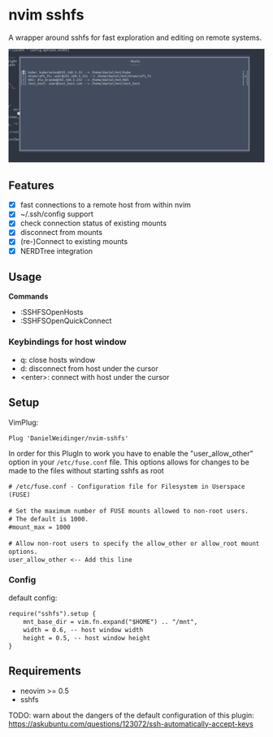 # nvim sshfs
A wrapper around sshfs for fast exploration and editing on remote systems.


![Project Preview](preview.png)

## Features
- [x] fast connections to a remote host from within nvim
- [x] ~/.ssh/config support
- [x] check connection status of existing mounts
- [x] disconnect from mounts
- [x] (re-)Connect to existing mounts
- [x] NERDTree integration

## Usage
**Commands**
 * :SSHFSOpenHosts 
 * :SSHFSOpenQuickConnect 

### Keybindings for host window
 * q: close hosts window
 * d: disconnect from host under the cursor
 * \<enter>: connect with host under the cursor


## Setup
VimPlug:
```
Plug 'DanielWeidinger/nvim-sshfs'
```
In order for this PlugIn to work you have to enable the "user_allow_other" option in your ``/etc/fuse.conf`` file.
This options allows for changes to be made to the files without starting sshfs as root
```
# /etc/fuse.conf - Configuration file for Filesystem in Userspace (FUSE)

# Set the maximum number of FUSE mounts allowed to non-root users.
# The default is 1000.
#mount_max = 1000

# Allow non-root users to specify the allow_other or allow_root mount options.
user_allow_other <-- Add this line
```
### Config
default config:
```
require("sshfs").setup {
	mnt_base_dir = vim.fn.expand("$HOME") .. "/mnt",
	width = 0.6, -- host window width
	height = 0.5, -- host window height
}
```

## Requirements
 * neovim >= 0.5
 * sshfs


TODO: warn about the dangers of the default configuration of this plugin: https://askubuntu.com/questions/123072/ssh-automatically-accept-keys
